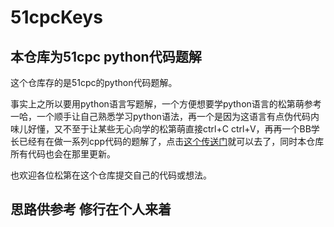# 51cpcKeys

## 本仓库为51cpc python代码题解

这个仓库存的是51cpc的python代码题解。

事实上之所以要用python语言写题解，一个方便想要学python语言的松第萌参考一哈，一个顺手让自己熟悉学习python语法，再一个是因为这语言有点伪代码内味儿好懂，又不至于让某些无心向学的松第萌直接ctrl+C ctrl+V，再再一个BB学长已经有在做一系列cpp代码的题解了，点击[这个传送门](https://github.com/orphanBB/hnist_oj)就可以去了，同时本仓库所有代码也会在那里更新。

也欢迎各位松第在这个仓库提交自己的代码或想法。

## 思路供参考 修行在个人来着
